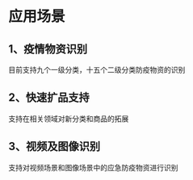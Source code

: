 # 应用场景

## 1、疫情物资识别
目前支持九个一级分类，十五个二级分类防疫物资的识别

## 2、快速扩品支持
支持在相关领域对新分类和商品的拓展

## 3、视频及图像识别
支持对视频场景和图像场景中的应急防疫物资进行识别